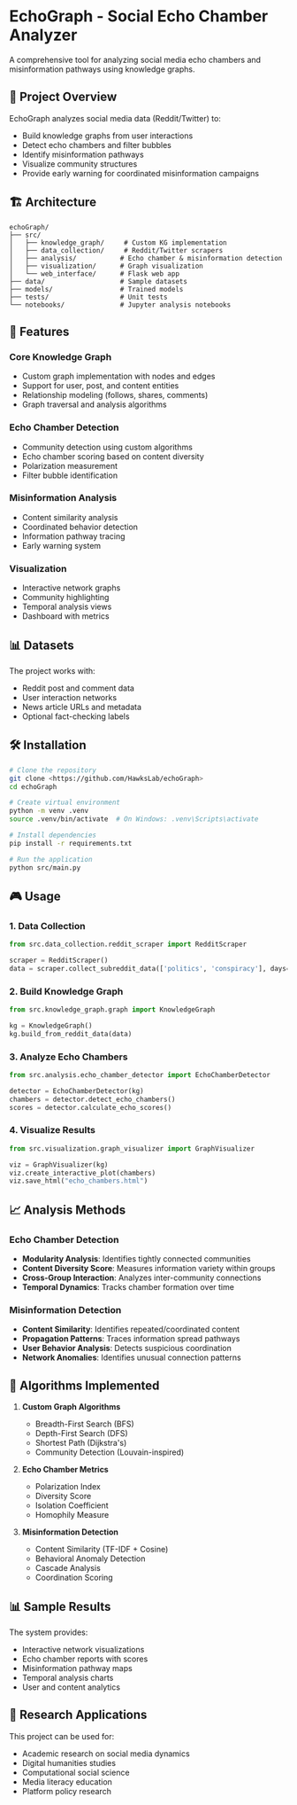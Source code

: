 # EchoGraph - Social Echo Chamber Analyzer

A comprehensive tool for analyzing social media echo chambers and misinformation pathways using knowledge graphs.

## 🎯 Project Overview

EchoGraph analyzes social media data (Reddit/Twitter) to:
- Build knowledge graphs from user interactions
- Detect echo chambers and filter bubbles
- Identify misinformation pathways
- Visualize community structures
- Provide early warning for coordinated misinformation campaigns

## 🏗️ Architecture

```
echoGraph/
├── src/
│   ├── knowledge_graph/     # Custom KG implementation
│   ├── data_collection/     # Reddit/Twitter scrapers
│   ├── analysis/           # Echo chamber & misinformation detection
│   ├── visualization/      # Graph visualization
│   └── web_interface/      # Flask web app
├── data/                   # Sample datasets
├── models/                 # Trained models
├── tests/                  # Unit tests
└── notebooks/              # Jupyter analysis notebooks
```

## 🚀 Features

### Core Knowledge Graph
- Custom graph implementation with nodes and edges
- Support for user, post, and content entities
- Relationship modeling (follows, shares, comments)
- Graph traversal and analysis algorithms

### Echo Chamber Detection
- Community detection using custom algorithms
- Echo chamber scoring based on content diversity
- Polarization measurement
- Filter bubble identification

### Misinformation Analysis
- Content similarity analysis
- Coordinated behavior detection
- Information pathway tracing
- Early warning system

### Visualization
- Interactive network graphs
- Community highlighting
- Temporal analysis views
- Dashboard with metrics

## 📊 Datasets

The project works with:
- Reddit post and comment data
- User interaction networks
- News article URLs and metadata
- Optional fact-checking labels

## 🛠️ Installation

```bash
# Clone the repository
git clone <https://github.com/HawksLab/echoGraph>
cd echoGraph

# Create virtual environment
python -m venv .venv
source .venv/bin/activate  # On Windows: .venv\Scripts\activate

# Install dependencies
pip install -r requirements.txt

# Run the application
python src/main.py
```

## 🎮 Usage

### 1. Data Collection
```python
from src.data_collection.reddit_scraper import RedditScraper

scraper = RedditScraper()
data = scraper.collect_subreddit_data(['politics', 'conspiracy'], days=30)
```

### 2. Build Knowledge Graph
```python
from src.knowledge_graph.graph import KnowledgeGraph

kg = KnowledgeGraph()
kg.build_from_reddit_data(data)
```

### 3. Analyze Echo Chambers
```python
from src.analysis.echo_chamber_detector import EchoChamberDetector

detector = EchoChamberDetector(kg)
chambers = detector.detect_echo_chambers()
scores = detector.calculate_echo_scores()
```

### 4. Visualize Results
```python
from src.visualization.graph_visualizer import GraphVisualizer

viz = GraphVisualizer(kg)
viz.create_interactive_plot(chambers)
viz.save_html("echo_chambers.html")
```

## 📈 Analysis Methods

### Echo Chamber Detection
- **Modularity Analysis**: Identifies tightly connected communities
- **Content Diversity Score**: Measures information variety within groups
- **Cross-Group Interaction**: Analyzes inter-community connections
- **Temporal Dynamics**: Tracks chamber formation over time

### Misinformation Detection
- **Content Similarity**: Identifies repeated/coordinated content
- **Propagation Patterns**: Traces information spread pathways
- **User Behavior Analysis**: Detects suspicious coordination
- **Network Anomalies**: Identifies unusual connection patterns

## 🧪 Algorithms Implemented

1. **Custom Graph Algorithms**
   - Breadth-First Search (BFS)
   - Depth-First Search (DFS)
   - Shortest Path (Dijkstra's)
   - Community Detection (Louvain-inspired)

2. **Echo Chamber Metrics**
   - Polarization Index
   - Diversity Score
   - Isolation Coefficient
   - Homophily Measure

3. **Misinformation Detection**
   - Content Similarity (TF-IDF + Cosine)
   - Behavioral Anomaly Detection
   - Cascade Analysis
   - Coordination Scoring

## 📊 Sample Results

The system provides:
- Interactive network visualizations
- Echo chamber reports with scores
- Misinformation pathway maps
- Temporal analysis charts
- User and content analytics

## 🔬 Research Applications

This project can be used for:
- Academic research on social media dynamics
- Digital humanities studies
- Computational social science
- Media literacy education
- Platform policy research


